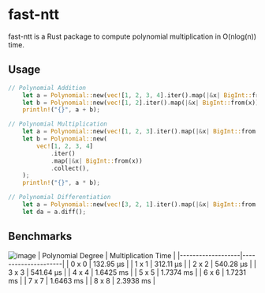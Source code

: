 # fast-ntt

fast-ntt is a Rust package to compute polynomial multiplication in O(nlog(n)) time.

## Usage

```rust
// Polynomial Addition
    let a = Polynomial::new(vec![1, 2, 3, 4].iter().map(|&x| BigInt::from(x)).collect());
    let b = Polynomial::new(vec![1, 2].iter().map(|&x| BigInt::from(x)).collect());
    println!("{}", a + b);

// Polynomial Multiplication
    let a = Polynomial::new(vec![1, 2, 3].iter().map(|&x| BigInt::from(x)).collect());
    let b = Polynomial::new(
        vec![1, 2, 3, 4]
            .iter()
            .map(|&x| BigInt::from(x))
            .collect(),
    );
    println!("{}", a * b);

// Polynomial Differentiation
    let a = Polynomial::new(vec![3, 2, 1].iter().map(|&x| BigInt::from(x)).collect());
    let da = a.diff();
```

## Benchmarks
![image](https://github.com/0xWOLAND/fast-ntt/assets/41707552/ca52d622-e3d3-43e9-ad1b-3db782fcde18)
| Polynomial Degree | Multiplication Time |
|-------------------|---------------------|
| 0 x 0             | 132.95 µs           |
| 1 x 1             | 312.11 µs           |
| 2 x 2             | 540.28 µs           |
| 3 x 3             | 541.64 µs           |
| 4 x 4             | 1.6425 ms           |
| 5 x 5             | 1.7374 ms           |
| 6 x 6             | 1.7231 ms           |
| 7 x 7             | 1.6463 ms           |
| 8 x 8             | 2.3938 ms           |
